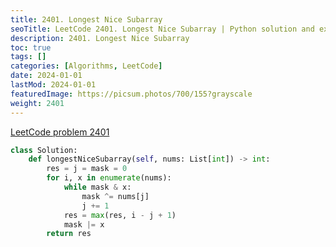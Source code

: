 ```yaml
---
title: 2401. Longest Nice Subarray
seoTitle: LeetCode 2401. Longest Nice Subarray | Python solution and explanation
description: 2401. Longest Nice Subarray
toc: true
tags: []
categories: [Algorithms, LeetCode]
date: 2024-01-01
lastMod: 2024-01-01
featuredImage: https://picsum.photos/700/155?grayscale
weight: 2401
---
```


[LeetCode problem 2401](https://leetcode.com/problems/longest-nice-subarray/)

```python
class Solution:
    def longestNiceSubarray(self, nums: List[int]) -> int:
        res = j = mask = 0
        for i, x in enumerate(nums):
            while mask & x:
                mask ^= nums[j]
                j += 1
            res = max(res, i - j + 1)
            mask |= x
        return res

```
